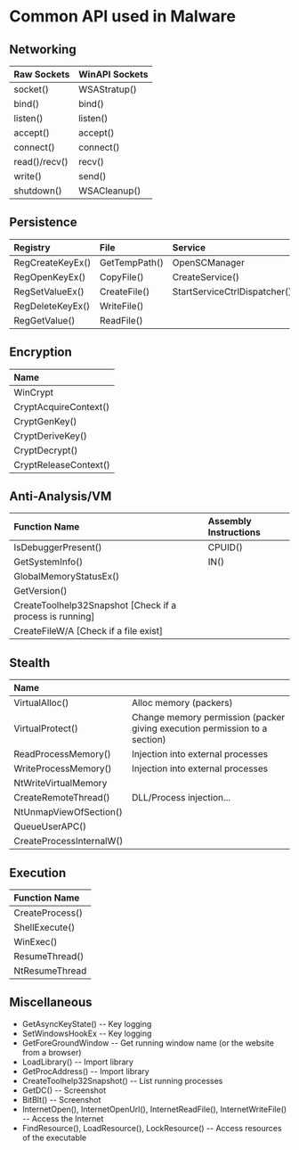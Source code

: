 # Common API used in Malware

## Networking

| Raw Sockets | WinAPI Sockets |
| :--- | :--- |
| socket\(\) | WSAStratup\(\) |
| bind\(\) | bind\(\) |
| listen\(\) | listen\(\) |
| accept\(\) | accept\(\) |
| connect\(\) | connect\(\) |
| read\(\)/recv\(\) | recv\(\) |
| write\(\) | send\(\) |
| shutdown\(\) | WSACleanup\(\) |

## Persistence

| Registry | File | Service |
| :--- | :--- | :--- |
| RegCreateKeyEx\(\) | GetTempPath\(\) | OpenSCManager |
| RegOpenKeyEx\(\) | CopyFile\(\) | CreateService\(\) |
| RegSetValueEx\(\) | CreateFile\(\) | StartServiceCtrlDispatcher\(\) |
| RegDeleteKeyEx\(\) | WriteFile\(\) |  |
| RegGetValue\(\) | ReadFile\(\) |  |

## Encryption

| Name |
| :--- |
| WinCrypt |
| CryptAcquireContext\(\) |
| CryptGenKey\(\) |
| CryptDeriveKey\(\) |
| CryptDecrypt\(\) |
| CryptReleaseContext\(\) |

## Anti-Analysis/VM

| Function Name | Assembly Instructions |
| :--- | :--- |
| IsDebuggerPresent\(\) | CPUID\(\) |
| GetSystemInfo\(\) | IN\(\) |
| GlobalMemoryStatusEx\(\) |  |
| GetVersion\(\) |  |
| CreateToolhelp32Snapshot \[Check if a process is running\] |  |
| CreateFileW/A \[Check if a file exist\] |  |

## Stealth

| Name |  |
| :--- | :--- |
| VirtualAlloc\(\) | Alloc memory \(packers\) |
| VirtualProtect\(\) | Change memory permission \(packer giving execution permission to a section\) |
| ReadProcessMemory\(\) | Injection into external processes |
| WriteProcessMemory\(\) | Injection into external processes |
| NtWriteVirtualMemory |  |
| CreateRemoteThread\(\) | DLL/Process injection... |
| NtUnmapViewOfSection\(\) |  |
| QueueUserAPC\(\) |  |
| CreateProcessInternalW\(\) |  |

## Execution

| Function Name |
| :--- |
| CreateProcess\(\) |
| ShellExecute\(\) |
| WinExec\(\) |
| ResumeThread\(\) |
| NtResumeThread |

## Miscellaneous

* GetAsyncKeyState\(\) -- Key logging
* SetWindowsHookEx -- Key logging
* GetForeGroundWindow -- Get running window name \(or the website from a browser\)
* LoadLibrary\(\) -- Import library
* GetProcAddress\(\) -- Import library
* CreateToolhelp32Snapshot\(\) -- List running processes
* GetDC\(\) -- Screenshot
* BitBlt\(\) -- Screenshot
* InternetOpen\(\), InternetOpenUrl\(\), InternetReadFile\(\), InternetWriteFile\(\) -- Access the Internet
* FindResource\(\), LoadResource\(\), LockResource\(\) -- Access resources of the executable

